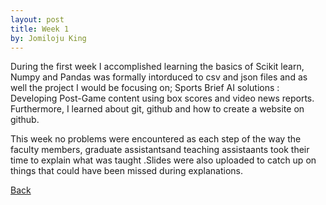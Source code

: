 ```yaml
---
layout: post
title: Week 1
by: Jomiloju King
---
```


During the first week I accomplished learning the basics of Scikit learn, Numpy and Pandas was formally
intorduced to csv and json files and as well the project I would be focusing on;
Sports Brief AI solutions : Developing Post-Game content using box scores and video news reports. 
Furthermore, I learned about git, github and how to create a website on github. 

This week no problems were encountered as each step of the way the faculty members, graduate 
assistantsand teaching assistaants took their time to explain what was taught .Slides were also 
uploaded to catch up on things that could have been missed during explanations.

[Back](./)
